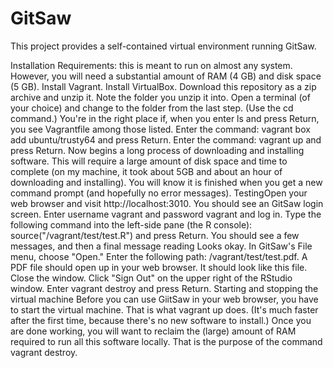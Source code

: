 # GitSaw

This project provides a self-contained virtual environment running GitSaw.

Installation
Requirements: this is meant to run on almost any system. However, you will need a substantial amount of RAM (4 GB) and disk space (5 GB).
Install Vagrant.
Install VirtualBox.
Download this repository as a zip archive and unzip it. Note the folder you unzip it into.
Open a terminal (of your choice) and change to the folder from the last step. (Use the cd command.) You're in the right place if, when you enter ls and press Return, you see Vagrantfile among those listed.
Enter the command: vagrant box add ubuntu/trusty64 and press Return.
Enter the command: vagrant up and press Return. Now begins a long process of downloading and installing software. This will require a large amount of disk space and time to complete (on my machine, it took about 5GB and about an hour of downloading and installing). You will know it is finished when you get a new command prompt (and hopefully no error messages).
TestingOpen your web browser and visit http://localhost:3010. You should see an GitSaw login screen. Enter username vagrant and password vagrant and log in.
Type the following command into the left-side pane (the R console): source("/vagrant/test/test.R") and press Return. You should see a few messages, and then a final message reading Looks okay.
In GitSaw's File menu, choose "Open." Enter the following path: /vagrant/test/test.pdf. A PDF file should open up in your web browser. It should look like this file.
Close the window. Click "Sign Out" on the upper right of the RStudio window.
Enter vagrant destroy and press Return.
Starting and stopping the virtual machine
Before you can use GiitSaw in your web browser, you have to start the virtual machine. That is what vagrant up does. (It's much faster after the first time, because there's no new software to install.) Once you are done working, you will want to reclaim the (large) amount of RAM required to run all this software locally. That is the purpose of the command vagrant destroy.
